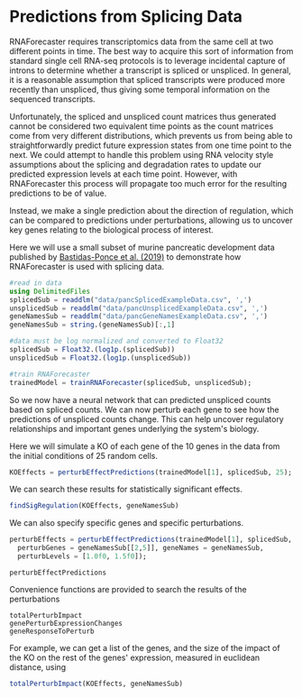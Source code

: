 # Predictions from Splicing Data

RNAForecaster requires transcriptomics data from the same cell at two different points
in time. The best way to acquire this sort of information from standard single cell
RNA-seq protocols is to leverage incidental capture of introns to determine whether
a transcript is spliced or unspliced. In general, it is a reasonable assumption that
spliced transcripts were produced more recently than unspliced, thus giving some
temporal information on the sequenced transcripts.

Unfortunately, the spliced and unspliced count matrices thus generated cannot be
considered two equivalent time points as the count matrices come from very different
distributions, which prevents us from being able to straightforwardly predict
future expression states from one time point to the next. We could attempt
to handle this problem using RNA velocity style assumptions about the splicing
and degradation rates to update our predicted expression levels at each time
point. However, with RNAForecaster this process will propagate too much error
for the resulting predictions to be of value.

Instead, we make a single prediction about the direction of regulation, which
can be compared to predictions under perturbations, allowing us to uncover
key genes relating to the biological process of interest.

Here we will use a small subset of murine pancreatic development data published
by [Bastidas-Ponce et al. (2019)](https://journals.biologists.com/dev/article/146/12/dev173849/19483/Comprehensive-single-cell-mRNA-profiling-reveals-a)
to demonstrate how RNAForecaster is used with splicing data.

```julia
#read in data
using DelimitedFiles
splicedSub = readdlm("data/pancSplicedExampleData.csv", ',')
unsplicedSub = readdlm("data/pancUnsplicedExampleData.csv", ',')
geneNamesSub = readdlm("data/pancGeneNamesExampleData.csv", ',')
geneNamesSub = string.(geneNamesSub)[:,1]

#data must be log normalized and converted to Float32
splicedSub = Float32.(log1p.(splicedSub))
unsplicedSub = Float32.(log1p.(unsplicedSub))

#train RNAForecaster
trainedModel = trainRNAForecaster(splicedSub, unsplicedSub);
```

So we now have a neural network that can predicted unspliced counts based on
spliced counts. We can now perturb each gene to see how the predictions of
unspliced counts change. This can help uncover regulatory relationships and important
genes underlying the system's biology.

Here we will simulate a KO of each gene of the 10 genes in the data from the
initial conditions of 25 random cells.
```julia
KOEffects = perturbEffectPredictions(trainedModel[1], splicedSub, 25);
```

We can search these results for statistically significant effects.
```julia
findSigRegulation(KOEffects, geneNamesSub)
```

We can also specify specific genes and specific perturbations.
```julia
perturbEffects = perturbEffectPredictions(trainedModel[1], splicedSub, 25,
  perturbGenes = geneNamesSub[[2,5]], geneNames = geneNamesSub,
  perturbLevels = [1.0f0, 1.5f0]);
```

```@docs
perturbEffectPredictions
```

Convenience functions are provided to search the results of the perturbations

```@docs
totalPerturbImpact
genePerturbExpressionChanges
geneResponseToPerturb
```

For example, we can get a list of the genes, and the size of the impact of the KO
on the rest of the genes' expression, measured in euclidean distance, using

```julia
totalPerturbImpact(KOEffects, geneNamesSub)
```

